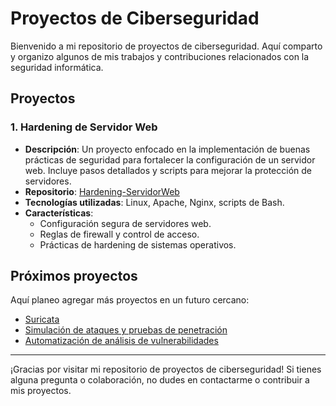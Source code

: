 # Proyectos de Ciberseguridad

Bienvenido a mi repositorio de proyectos de ciberseguridad. Aquí comparto y organizo algunos de mis trabajos y contribuciones relacionados con la seguridad informática.

## Proyectos

### 1. Hardening de Servidor Web
- **Descripción**: Un proyecto enfocado en la implementación de buenas prácticas de seguridad para fortalecer la configuración de un servidor web. Incluye pasos detallados y scripts para mejorar la protección de servidores.
- **Repositorio**: [Hardening-ServidorWeb](https://github.com/JG-Alba/Hardening-ServidorWeb)
- **Tecnologías utilizadas**: Linux, Apache, Nginx, scripts de Bash.
- **Características**:
  - Configuración segura de servidores web.
  - Reglas de firewall y control de acceso.
  - Prácticas de hardening de sistemas operativos.

## Próximos proyectos

Aquí planeo agregar más proyectos en un futuro cercano:

- [Suricata](#)
- [Simulación de ataques y pruebas de penetración](#)
- [Automatización de análisis de vulnerabilidades](#)

---

¡Gracias por visitar mi repositorio de proyectos de ciberseguridad! Si tienes alguna pregunta o colaboración, no dudes en contactarme o contribuir a mis proyectos.
